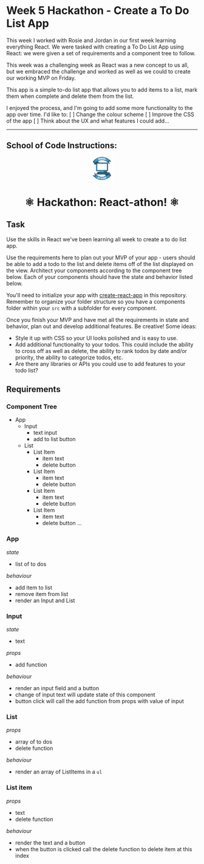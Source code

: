 # Week 5 Hackathon - Create a To Do List App

This week I worked with Rosie and Jordan in our first week learning everything React. We were tasked with creating a To Do List App using React: we were given a set of requirements and a component tree to follow.

This week was a challenging week as React was a new concept to us all, but we embraced the challenge and worked as well as we could to create our working MVP on Friday.

This app is a simple to-do list app that allows you to add items to a list, mark them when complete and delete them from the list. 

I enjoyed the process, and I'm going to add some more functionality to the app over time. I'd like to:
[ ] Change the colour scheme
[ ] Improve the CSS of the app
[ ] Think about the UX and what features I could add...


___
## School of Code Instructions:



<div align="center">
    <img alt="School of Code" src="./images/soc-logo.png" width="60" />
</div>
<h1 align="center">
  ⚛️ Hackathon: React-athon! ⚛️
</h1>

## Task

Use the skills in React we've been learning all week to create a to do list app.

Use the requirements here to plan out your MVP of your app - users should be able to add a todo to the list and delete items off of the list displayed on the view. Architect your components according to the component tree below. Each of your components should have the state and behavior listed below.

You'll need to initialize your app with [create-react-app](https://create-react-app.dev/docs/getting-started/) in this repository. Remember to organize your folder structure so you have a components folder within your `src` with a subfolder for every component.

Once you finish your MVP and have met all the requirements in state and behavior, plan out and develop additional features. Be creative! Some ideas:

- Style it up with CSS so your UI looks polished and is easy to use.
- Add additional functionality to your todos. This could include the ability to cross off as well as delete, the ability to rank todos by date and/or priority, the ability to categorize todos, etc.
- Are there any libraries or APIs you could use to add features to your todo list?

## Requirements

### Component Tree

- App
  - Input
    - text input
    - add to list button
  - List
    - List Item
      - item text
      - delete button
    - List Item
      - item text
      - delete button
    - List Item
      - item text
      - delete button
    - List Item
      - item text
      - delete button
        ...

### App

_state_

- list of to dos

_behaviour_

- add item to list
- remove item from list
- render an Input and List

### Input

_state_

- text

_props_

- add function

_behaviour_

- render an input field and a button
- change of input text will update state of this component
- button click will call the add function from props with value of input

### List

_props_

- array of to dos
- delete function

_behaviour_

- render an array of ListItems in a `ul`

### List item

_props_

- text
- delete function

_behaviour_

- render the text and a button
- when the button is clicked call the delete function to delete item at this index
